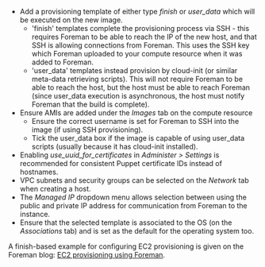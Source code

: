 
* Add a provisioning template of either type *finish* or *user_data* which will be executed on the new image.
   * 'finish' templates complete the provisioning process via SSH - this requires Foreman to be able to reach the IP of the new host, and that SSH is allowing connections from Foreman. This uses the SSH key which Foreman uploaded to your compute resource when it was added to Foreman.
   * 'user_data' templates instead provision by cloud-init (or similar meta-data retrieving scripts). This will not require Foreman to be able to reach the host, but the host must be able to reach Foreman (since user_data execution is asynchronous, the host must notify Foreman that the build is complete).
* Ensure AMIs are added under the *Images* tab on the compute resource
   * Ensure the correct username is set for Foreman to SSH into the image (if using SSH provisioning).
   * Tick the user_data box if the image is capable of using user_data scripts (usually because it has cloud-init installed).
* Enabling *use_uuid_for_certificates* in *Administer > Settings* is recommended for consistent Puppet certificate IDs instead of hostnames.
* VPC subnets and security groups can be selected on the *Network* tab when creating a host.
* The *Managed IP* dropdown menu allows selection between using the public and private IP address for communication from Foreman to the instance.
* Ensure that the selected template is associated to the OS (on the *Associations* tab) and is set as the default for the operating system too.

A finish-based example for configuring EC2 provisioning is given on the Foreman blog: [EC2 provisioning using Foreman](/2012/05/ec2-provisioning-using-foreman.html).
